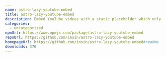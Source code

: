 ```yaml
---
name: astro-lazy-youtube-embed
title: astro-lazy-youtube-embed
description: Embed YouTube videos with a static placeholder which only embeds when you click
categories:
  - uncategorized
npmUrl: https://www.npmjs.com/package/astro-lazy-youtube-embed
repoUrl: https://github.com/insin/astro-lazy-youtube-embed
homepageUrl: https://github.com/insin/astro-lazy-youtube-embed#readme
downloads: 376
---
```

